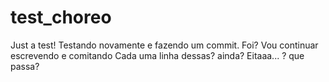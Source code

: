 # test_choreo
Just a test!
Testando novamente e fazendo um commit.
Foi?
Vou continuar escrevendo e comitando
Cada uma linha dessas?
ainda?
Eitaaa...
? que passa?
